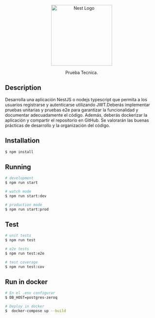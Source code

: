 <p align="center">
  <a href="http://nestjs.com/" target="blank"><img src="https://zeroq.cl/static/media/logo_white.7337d2ad.png" width="200" alt="Nest Logo" /></a>
</p>

<p align="center">Prueba Tecnica.</p>

## Description
<p >Desarrolla una aplicación NestJS o nodejs typescript que permita a los usuarios registrarse y 
autenticarse utilizando JWT.Deberás implementar pruebas unitarias y pruebas e2e para garantizar 
la funcionalidad y documentar adecuadamente el código. Además, deberás dockerizar la aplicación 
y compartir el repositorio en GitHub. Se valorarán las buenas prácticas de desarrollo y la organización 
del código.
</p>

## Installation

```bash
$ npm install
```

## Running

```bash
# development
$ npm run start

# watch mode
$ npm run start:dev

# production mode
$ npm run start:prod
```

## Test

```bash
# unit tests
$ npm run test

# e2e tests
$ npm run test:e2e

# test coverage
$ npm run test:cov
```

## Run in docker

```bash
# En el .env configurar 
$ DB_HOST=postgres-zeroq

# Deploy in docker
$  docker-compose up --build
```